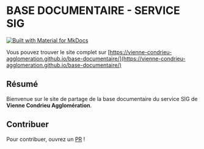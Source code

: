 # BASE DOCUMENTAIRE - SERVICE SIG

[![Built with Material for MkDocs](https://img.shields.io/badge/Material_for_MkDocs-526CFE?style=for-the-badge&logo=MaterialForMkDocs&logoColor=white)](https://squidfunk.github.io/mkdocs-material/)

Vous pouvez trouver le site complet sur [https://vienne-condrieu-agglomeration.github.io/base-documentaire/](https://vienne-condrieu-agglomeration.github.io/base-documentaire/)

## Résumé

Bienvenue sur le site de partage de la base documentaire du service SIG de **Vienne Condrieu Agglomération**.


## Contribuer
Pour contribuer, ouvrez un [PR](https://github.com/vienne-condrieu-agglomeration/base-documentaire/pulls) !